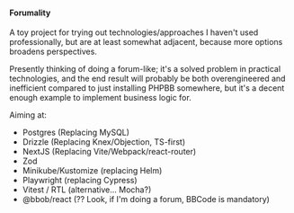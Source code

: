 #### Forumality

A toy project for trying out technologies/approaches I haven't used professionally, but are at least somewhat adjacent, because more options broadens perspectives.

Presently thinking of doing a forum-like; it's a solved problem in practical technologies, and the end result will probably be both overengineered and inefficient compared to just installing PHPBB somewhere, but it's a decent enough example to implement business logic for. 

Aiming at:

- Postgres (Replacing MySQL)
- Drizzle (Replacing Knex/Objection, TS-first)
- NextJS (Replacing Vite/Webpack/react-router)
- Zod
- Minikube/Kustomize (replacing Helm)
- Playwright (replacing Cypress)
- Vitest / RTL (alternative... Mocha?)
- @bbob/react (?? Look, if I'm doing a forum, BBCode is mandatory)